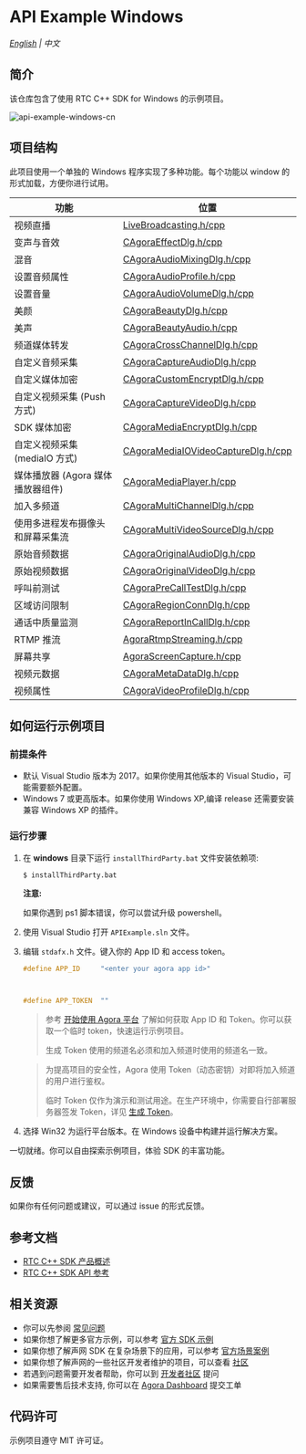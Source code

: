# API Example Windows

_[English](README.md) | 中文_

## 简介

该仓库包含了使用 RTC C++ SDK for Windows 的示例项目。

![api-example-windows-cn](https://user-images.githubusercontent.com/10089260/120452366-bacdfc00-c3c4-11eb-8264-21cb715275c8.PNG)


## 项目结构

此项目使用一个单独的 Windows 程序实现了多种功能。每个功能以 window 的形式加载，方便你进行试用。

| 功能                              | 位置                                                                                           |
| --------------------------------- | ---------------------------------------------------------------------------------------------- |
| 视频直播                          | [LiveBroadcasting.h/cpp](./APIExample/APIExample/Basic/LiveBroadcasting)                         |
| 变声与音效                        | [CAgoraEffectDlg.h/cpp](./APIExample/APIExample/Advanced/AudioEffect)                            |
| 混音                              | [CAgoraAudioMixingDlg.h/cpp](./APIExample/APIExample/Advanced/AudioMixing)                       |
| 设置音频属性                      | [CAgoraAudioProfile.h/cpp](./APIExample/APIExample/Advanced/AudioProfile)                        |
| 设置音量                          | [CAgoraAudioVolumeDlg.h/cpp](./APIExample/APIExample/Advanced/AudioVolume)                       |
| 美颜                              | [CAgoraBeautyDlg.h/cpp](./APIExample/APIExample/Advanced/Beauty)                                 |
| 美声                              | [CAgoraBeautyAudio.h/cpp](./APIExample/APIExample/Advanced/BeautyAudio)                          |
| 频道媒体转发                      | [CAgoraCrossChannelDlg.h/cpp](./APIExample/APIExample/Advanced/CrossChannel)                     |
| 自定义音频采集                    | [CAgoraCaptureAudioDlg.h/cpp](./APIExample/APIExample/Advanced/CustomAudioCapture)               |
| 自定义媒体加密                    | [CAgoraCustomEncryptDlg.h/cpp](./APIExample/APIExample/Advanced/CustomEncrypt)                   |
| 自定义视频采集 (Push 方式)        | [CAgoraCaptureVideoDlg.h/cpp](./APIExample/APIExample/Advanced/CustomVideoCapture)               |
| SDK 媒体加密                      | [CAgoraMediaEncryptDlg.h/cpp](./APIExample/APIExample/Advanced/MediaEncrypt)                     |
| 自定义视频采集 (mediaIO 方式)     | [CAgoraMediaIOVideoCaptureDlg.h/cpp](./APIExample/APIExample/Advanced/MediaIOCustomVideoCaptrue) |
| 媒体播放器 (Agora 媒体播放器组件) | [CAgoraMediaPlayer.h/cpp](./APIExample/APIExample/Advanced/MediaPlayer)                          |
| 加入多频道                        | [CAgoraMultiChannelDlg.h/cpp](./APIExample/APIExample/Advanced/MultiChannel)                     |
| 使用多进程发布摄像头和屏幕采集流  | [CAgoraMultiVideoSourceDlg.h/cpp](./APIExample/APIExample/Advanced/MultiVideoSource)             |
| 原始音频数据                      | [CAgoraOriginalAudioDlg.h/cpp](./APIExample/APIExample/Advanced/OriginalAudio)                   |
| 原始视频数据                      | [CAgoraOriginalVideoDlg.h/cpp](./APIExample/APIExample/Advanced/OriginalVideo)                   |
| 呼叫前测试                        | [CAgoraPreCallTestDlg.h/cpp](./APIExample/APIExample/Advanced/PreCallTest)                       |
| 区域访问限制                      | [CAgoraRegionConnDlg.h/cpp](./APIExample/APIExample/Advanced/RegionConn)                         |
| 通话中质量监测                    | [CAgoraReportInCallDlg.h/cpp](./APIExample/APIExample/Advanced/ReportInCall)                     |
| RTMP 推流                         | [AgoraRtmpStreaming.h/cpp](./APIExample/APIExample/Advanced/RTMPStream)                          |
| 屏幕共享                          | [AgoraScreenCapture.h/cpp](./APIExample/APIExample/Advanced/ScreenShare)                         |
| 视频元数据                        | [CAgoraMetaDataDlg.h/cpp](./APIExample/APIExample/Advanced/VideoMetadata)                        |
| 视频属性                          | [CAgoraVideoProfileDlg.h/cpp](./APIExample/APIExample/Advanced/VideoProfile)                     |

## 如何运行示例项目

### 前提条件

- 默认 Visual Studio 版本为 2017。如果你使用其他版本的 Visual Studio，可能需要额外配置。
- Windows 7 或更高版本。如果你使用 Windows XP,编译 release 还需要安装兼容 Windows XP 的插件。

### 运行步骤

1. 在 **windows** 目录下运行 `installThirdParty.bat` 文件安装依赖项:

   ```shell
   $ installThirdParty.bat
   ```

   **注意:**

   如果你遇到 ps1 脚本错误，你可以尝试升级 powershell。

2. 使用 Visual Studio 打开 `APIExample.sln` 文件。
3. 编辑 `stdafx.h` 文件。键入你的 App ID 和 access token。

   ```c++
   #define APP_ID     "<enter your agora app id>"



   #define APP_TOKEN  ""
   ```

   > 参考 [开始使用 Agora 平台](https://docs.agora.io/cn/Agora%20Platform/get_appid_token) 了解如何获取 App ID 和 Token。你可以获取一个临时 token，快速运行示例项目。
   >
   > 生成 Token 使用的频道名必须和加入频道时使用的频道名一致。

   > 为提高项目的安全性，Agora 使用 Token（动态密钥）对即将加入频道的用户进行鉴权。
   >
   > 临时 Token 仅作为演示和测试用途。在生产环境中，你需要自行部署服务器签发 Token，详见 [生成 Token](https://docs.agora.io/cn/Interactive%20Broadcast/token_server)。

4. 选择 Win32 为运行平台版本。在 Windows 设备中构建并运行解决方案。

一切就绪。你可以自由探索示例项目，体验 SDK 的丰富功能。

## 反馈

如果你有任何问题或建议，可以通过 issue 的形式反馈。

## 参考文档

- [RTC C++ SDK 产品概述](https://docs.agora.io/cn/Interactive%20Broadcast/product_live?platform=Windows)
- [RTC C++ SDK API 参考](https://docs.agora.io/cn/Interactive%20Broadcast/API%20Reference/cpp/index.html)

## 相关资源

- 你可以先参阅 [常见问题](https://docs.agora.io/cn/faq)
- 如果你想了解更多官方示例，可以参考 [官方 SDK 示例](https://github.com/AgoraIO)
- 如果你想了解声网 SDK 在复杂场景下的应用，可以参考 [官方场景案例](https://github.com/AgoraIO-usecase)
- 如果你想了解声网的一些社区开发者维护的项目，可以查看 [社区](https://github.com/AgoraIO-Community)
- 若遇到问题需要开发者帮助，你可以到 [开发者社区](https://rtcdeveloper.com/) 提问
- 如果需要售后技术支持, 你可以在 [Agora Dashboard](https://dashboard.agora.io) 提交工单

## 代码许可

示例项目遵守 MIT 许可证。
